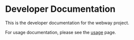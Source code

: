# Developer Documentation

This is the developer documentation for the webway project.

For usage documentation, please see the [usage][docsUsage]
page.

[docsUsage]: ../usage/README.md
